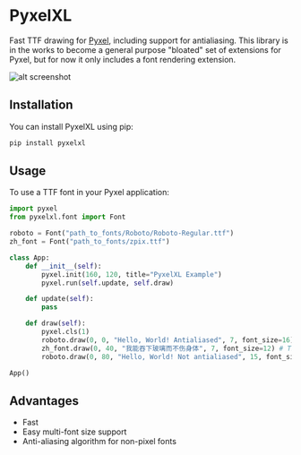# PyxelXL

Fast TTF drawing for [Pyxel](https://github.com/kitao/pyxel), including support for antialiasing. This library is in the works to become a general purpose "bloated" set of extensions for Pyxel, but for now it only includes a font rendering extension.

![alt screenshot](demo/bare_screenshot.png)

## Installation

You can install PyxelXL using pip:

```bash
pip install pyxelxl
```

## Usage

To use a TTF font in your Pyxel application:

```python
import pyxel
from pyxelxl.font import Font

roboto = Font("path_to_fonts/Roboto/Roboto-Regular.ttf")
zh_font = Font("path_to_fonts/zpix.ttf")

class App:
    def __init__(self):
        pyxel.init(160, 120, title="PyxelXL Example")
        pyxel.run(self.update, self.draw)

    def update(self):
        pass

    def draw(self):
        pyxel.cls(1)
        roboto.draw(0, 0, "Hello, World! Antialiased", 7, font_size=16) # Roboto is not a pixel font...
        zh_font.draw(0, 40, "我能吞下玻璃而不伤身体", 7, font_size=12) # This is a pixel font so will look pixel-perfect
        roboto.draw(0, 80, "Hello, World! Not antialiased", 15, font_size=16, threshold=128)

App()
```

## Advantages

 - Fast
 - Easy multi-font size support
 - Anti-aliasing algorithm for non-pixel fonts